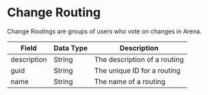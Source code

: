 # Change Routing
Change Routings are groups of users who vote on changes in Arena. 


| Field | Data Type | Description |
|  --- |  --- |  --- | 
| description | String | The description of a routing  |
| guid | String | The unique ID for a routing |
| name | String | The name of a routing |

